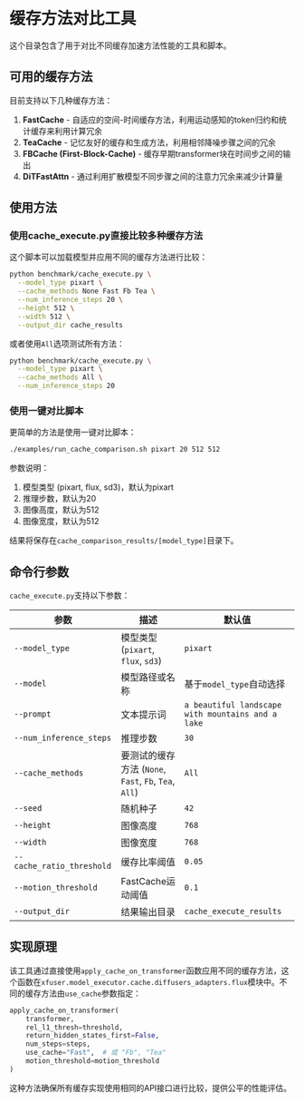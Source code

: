 # 缓存方法对比工具

这个目录包含了用于对比不同缓存加速方法性能的工具和脚本。

## 可用的缓存方法

目前支持以下几种缓存方法：

1. **FastCache** - 自适应的空间-时间缓存方法，利用运动感知的token归约和统计缓存来利用计算冗余
2. **TeaCache** - 记忆友好的缓存和生成方法，利用相邻降噪步骤之间的冗余
3. **FBCache (First-Block-Cache)** - 缓存早期transformer块在时间步之间的输出
4. **DiTFastAttn** - 通过利用扩散模型不同步骤之间的注意力冗余来减少计算量

## 使用方法

### 使用cache_execute.py直接比较多种缓存方法

这个脚本可以加载模型并应用不同的缓存方法进行比较：

```bash
python benchmark/cache_execute.py \
  --model_type pixart \
  --cache_methods None Fast Fb Tea \
  --num_inference_steps 20 \
  --height 512 \
  --width 512 \
  --output_dir cache_results
```

或者使用`All`选项测试所有方法：

```bash
python benchmark/cache_execute.py \
  --model_type pixart \
  --cache_methods All \
  --num_inference_steps 20
```

### 使用一键对比脚本

更简单的方法是使用一键对比脚本：

```bash
./examples/run_cache_comparison.sh pixart 20 512 512
```

参数说明：
1. 模型类型 (pixart, flux, sd3)，默认为pixart
2. 推理步数，默认为20
3. 图像高度，默认为512
4. 图像宽度，默认为512

结果将保存在`cache_comparison_results/[model_type]`目录下。

## 命令行参数

`cache_execute.py`支持以下参数：

| 参数 | 描述 | 默认值 |
|------|------|--------|
| `--model_type` | 模型类型 (`pixart`, `flux`, `sd3`) | `pixart` |
| `--model` | 模型路径或名称 | 基于`model_type`自动选择 |
| `--prompt` | 文本提示词 | `a beautiful landscape with mountains and a lake` |
| `--num_inference_steps` | 推理步数 | `30` |
| `--cache_methods` | 要测试的缓存方法 (`None`, `Fast`, `Fb`, `Tea`, `All`) | `All` |
| `--seed` | 随机种子 | `42` |
| `--height` | 图像高度 | `768` |
| `--width` | 图像宽度 | `768` |
| `--cache_ratio_threshold` | 缓存比率阈值 | `0.05` |
| `--motion_threshold` | FastCache运动阈值 | `0.1` |
| `--output_dir` | 结果输出目录 | `cache_execute_results` |

## 实现原理

该工具通过直接使用`apply_cache_on_transformer`函数应用不同的缓存方法，这个函数在`xfuser.model_executor.cache.diffusers_adapters.flux`模块中。不同的缓存方法由`use_cache`参数指定：

```python
apply_cache_on_transformer(
    transformer,
    rel_l1_thresh=threshold,
    return_hidden_states_first=False,
    num_steps=steps,
    use_cache="Fast",  # 或 "Fb", "Tea"
    motion_threshold=motion_threshold
)
```

这种方法确保所有缓存实现使用相同的API接口进行比较，提供公平的性能评估。 